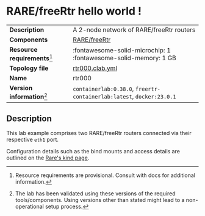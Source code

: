 # RARE/freeRtr hello world !

|                               |                                                                      |
| ----------------------------- | -------------------------------------------------------------------- |
| **Description**               | A 2-node network of RARE/freeRtr routers                            |
| **Components**                | [RARE/freeRtr](http://docs.freertr.org)             |
| **Resource requirements**[^1] | :fontawesome-solid-microchip: 1 <br/>:fontawesome-solid-memory: 1 GB  |
| **Topology file**             | [rtr000.clab.yml][topofile]                                           |
| **Name**                      | rtr000                                                               |
| **Version information**[^2]   | `containerlab:0.38.0`, `freertr-containerlab:latest`, `docker:23.0.1`  |

## Description

This lab example comprises two RARE/freeRtr routers connected via their respective `eth1` port.

Configuration details such as the bind mounts and access details are outlined on the [Rare's kind page](../manual/kinds/rare-freertr.md).

[topofile]: https://github.com/srl-labs/containerlab/tree/main/lab-examples/rtr/000/rtr000.clab.yml

[^1]: Resource requirements are provisional. Consult with docs for additional information.
[^2]: The lab has been validated using these versions of the required tools/components. Using versions other than stated might lead to a non-operational setup process.
